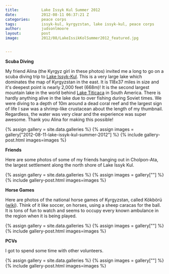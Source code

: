 ```yaml
---
title:			Lake Issyk Kul Summer 2012
date:			2012-08-11 06:37:21 Z
categories:		peace corps
tags:			issyk-kul, kyrgyzstan, lake issyk-kul, peace corps
author:			judsonlmoore
layout:			post
image:			2012/08/LakeIssikKolSummer2012_featured.jpg


---
```


**Scuba Diving**

My friend Alina (the Kyrgyz girl in these photos) invited me a long to go on a scuba diving trip to [Lake Issyk-Kul](http://en.wikipedia.org/wiki/Issyk_Kul). This is a very large lake which dominates the map of Kyrgyzstan in the east. It is 118x37 miles in size and it's deepest point is nearly 2,000 feet (668m)! It is the second largest mountain lake in the world behind [Lake Titicaca](http://en.wikipedia.org/wiki/Lake_Titicaca) in South America. There is hardly anything alive in the lake due to over fishing during Soviet times. We were diving to a depth of 10m around a dead coral reef and the largest sign of life I saw was a shrimp-like crustacean about the length of my thumbnail. Regardless, the water was very clear and the experience was super awesome. Thank you Alina for making this possible!

{% assign gallery = site.data.galleries %}
{% assign images = gallery["2012-08-11-lake-issyk-kul-summer-2012"] %}
{% include gallery-post.html images=images %}

**Friends**

Here are some photos of some of my friends hanging out in Cholpon-Ata, the largest settlement along the north shore of Lake Issyk Kul.

{% assign gallery = site.data.galleries %}
{% assign images = gallery[""] %}
{% include gallery-post.html images=images %}

**Horse Games**

Here are photos of the national horse games of Kyrgyzstan, called Kökbörü ([wiki](http://en.wikipedia.org/wiki/Buzkashi)). Think of it like soccer, on horses, using a sheep caracas for the ball. It is tons of fun to watch and seems to occupy every known ambulance in the region when it is being played.

{% assign gallery = site.data.galleries %}
{% assign images = gallery[""] %}
{% include gallery-post.html images=images %}

**PCVs**

I got to spend some time with other volunteers.

{% assign gallery = site.data.galleries %}
{% assign images = gallery[""] %}
{% include gallery-post.html images=images %}
